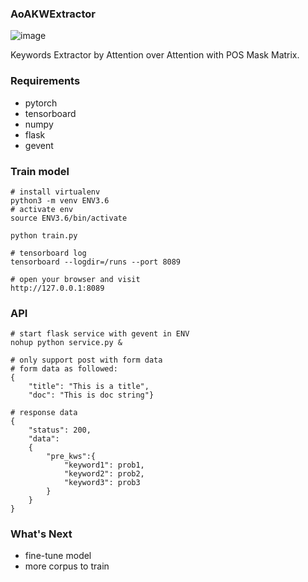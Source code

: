 ### AoAKWExtractor

![image](http://v9.git.n.xiaomi.com/zhangliujie/AoAKWExtractor/raw/6739c5565a86363ed6e99fef7980eeb1a61d3cb4/sample.png)

Keywords Extractor by Attention over Attention with POS Mask Matrix.

### Requirements
+ pytorch
+ tensorboard
+ numpy
+ flask
+ gevent

### Train model
```
# install virtualenv
python3 -m venv ENV3.6
# activate env
source ENV3.6/bin/activate

python train.py

# tensorboard log
tensorboard --logdir=/runs --port 8089

# open your browser and visit
http://127.0.0.1:8089
```

### API
```
# start flask service with gevent in ENV
nohup python service.py &

# only support post with form data
# form data as followed:
{
    "title": "This is a title",
    "doc": "This is doc string"}

# response data
{
    "status": 200,
    "data":
    {
        "pre_kws":{
            "keyword1": prob1,
            "keyword2": prob2,
            "keyword3": prob3
        }
    }
}
```
### What's Next
+ fine-tune model
+ more corpus to train


